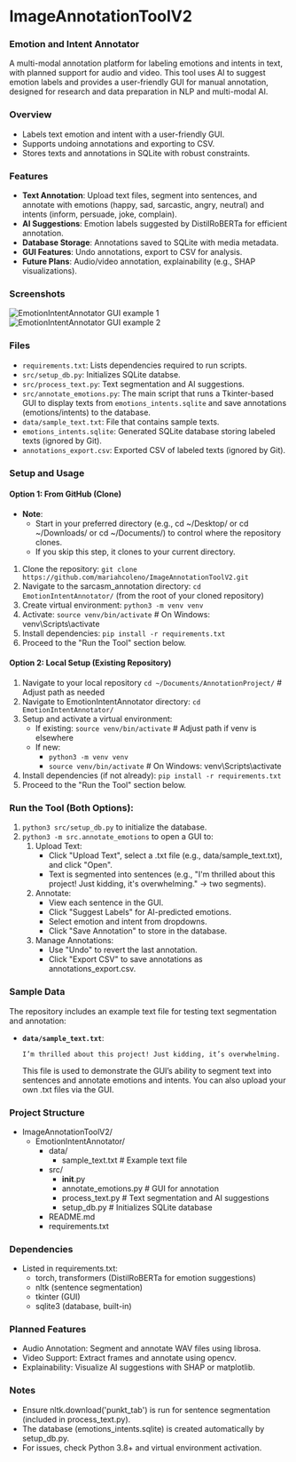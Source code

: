 # ImageAnnotationToolV2
### Emotion and Intent Annotator 
A multi-modal annotation platform for labeling emotions and intents in text, with planned support for audio and video. This tool uses AI to suggest emotion labels and provides a user-friendly GUI for manual annotation, designed for research and data preparation in NLP and multi-modal AI.

### Overview
- Labels text emotion and intent with a user-friendly GUI.
- Supports undoing annotations and exporting to CSV.
- Stores texts and annotations in SQLite with robust constraints.

### Features
- **Text Annotation**: Upload text files, segment into sentences, and annotate with emotions (happy, sad, sarcastic, angry, neutral) and intents (inform, persuade, joke, complain).
- **AI Suggestions**: Emotion labels suggested by DistilRoBERTa for efficient annotation.
- **Database Storage**: Annotations saved to SQLite with media metadata.
- **GUI Features**: Undo annotations, export to CSV for analysis.
- **Future Plans**: Audio/video annotation, explainability (e.g., SHAP visualizations).

### Screenshots
![EmotionIntentAnnotator GUI example 1](screenshots/emotionintentannotator_gui_1.png)
![EmotionIntentAnnotator GUI example 2](screenshots/emotionintentannotator_gui_2.png)

### Files
- `requirements.txt`: Lists dependencies required to run scripts.
- `src/setup_db.py`: Initializes SQLite databse.
- `src/process_text.py`: Text segmentation and AI suggestions.
- `src/annotate_emotions.py`: The main script that runs a Tkinter-based GUI to display texts from `emotions_intents.sqlite` and save annotations (emotions/intents) to the database.
- `data/sample_text.txt`: File that contains sample texts.
- `emotions_intents.sqlite`: Generated SQLite database storing labeled texts (ignored by Git).
- `annotations_export.csv`: Exported CSV of labeled texts (ignored by Git).

### Setup and Usage
#### Option 1: From GitHub (Clone)
- **Note**:
  - Start in your preferred directory (e.g., cd ~/Desktop/ or cd ~/Downloads/ or cd ~/Documents/) to control where the repository clones. 
  - If you skip this step, it clones to your current directory.
1. Clone the repository: `git clone https://github.com/mariahcoleno/ImageAnnotationToolV2.git`
2. Navigate to the sarcasm_annotation directory: `cd EmotionIntentAnnotator/` (from the root of your cloned repository)
3. Create virtual environment: `python3 -m venv venv`
4. Activate: `source venv/bin/activate` # On Windows: venv\Scripts\activate
5. Install dependencies: `pip install -r requirements.txt`  
6. Proceed to the "Run the Tool" section below.

#### Option 2: Local Setup (Existing Repository)
1. Navigate to your local repository `cd ~/Documents/AnnotationProject/` # Adjust path as needed
2. Navigate to EmotionIntentAnnotator directory: `cd EmotionIntentAnnotator/`
3. Setup and activate a virtual environment:
   - If existing: `source venv/bin/activate` # Adjust path if venv is elsewhere
   - If new:
     - `python3 -m venv venv`
     - `source venv/bin/activate` # On Windows: venv\Scripts\activate
4. Install dependencies (if not already): `pip install -r requirements.txt` 
5. Proceed to the "Run the Tool" section below.

### Run the Tool (Both Options):
1. `python3 src/setup_db.py` to initialize the database.
2. `python3 -m src.annotate_emotions` to open a GUI to:
    1. Upload Text:
       - Click "Upload Text", select a .txt file (e.g., data/sample_text.txt), and click "Open".
       - Text is segmented into sentences (e.g., "I'm thrilled about this project! Just kidding, it's overwhelming." -> two segments).
    2. Annotate:
       - View each sentence in the GUI.
       - Click "Suggest Labels" for AI-predicted emotions.
       - Select emotion and intent from dropdowns.
       - Click "Save Annotation" to store in the database.
    3. Manage Annotations:
       - Use "Undo" to revert the last annotation.
       - Click "Export CSV" to save annotations as annotations_export.csv.    

### Sample Data
The repository includes an example text file for testing text segmentation and annotation:
- **`data/sample_text.txt`**: 
  ```text
  I’m thrilled about this project! Just kidding, it’s overwhelming.
  ```
  This file is used to demonstrate the GUI’s ability to segment text into sentences and annotate emotions and intents. You can also upload your own .txt files via the GUI.

### Project Structure
- ImageAnnotationToolV2/
  - EmotionIntentAnnotator/
    - data/
      - sample_text.txt # Example text file 
    - src/
      - __init__.py
      - annotate_emotions.py # GUI for annotation
      - process_text.py # Text segmentation and AI suggestions 
      - setup_db.py # Initializes SQLite database
    - README.md
    - requirements.txt

### Dependencies
- Listed in requirements.txt:
  - torch, transformers (DistilRoBERTa for emotion suggestions)
  - nltk (sentence segmentation)
  - tkinter (GUI)
  - sqlite3 (database, built-in)

### Planned Features
- Audio Annotation: Segment and annotate WAV files using librosa.
- Video Support: Extract frames and annotate using opencv.
- Explainability: Visualize AI suggestions with SHAP or matplotlib.

### Notes
- Ensure nltk.download('punkt_tab') is run for sentence segmentation (included in process_text.py).
- The database (emotions_intents.sqlite) is created automatically by setup_db.py.
- For issues, check Python 3.8+ and virtual environment activation.

